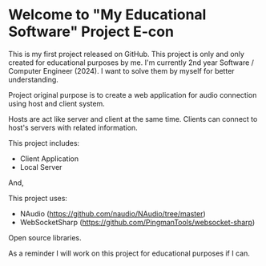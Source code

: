 # Welcome to "My Educational Software" Project E-con

This is my first project released on GitHub.
This project is only and only created for educational purposes by me. 
I'm currently 2nd year Software / Computer Engineer (2024). 
I want to solve them by myself for better understanding.

Project original purpose is to create a web application for audio connection using host and client system.

Hosts are act like server and client at the same time.
Clients can connect to host's servers with related information.

This project includes:
- Client Application
- Local Server

And,

This project uses:
- NAudio (https://github.com/naudio/NAudio/tree/master)
- WebSocketSharp (https://github.com/PingmanTools/websocket-sharp)

Open source libraries.

As a reminder I will work on this project for educational purposes if I can.

